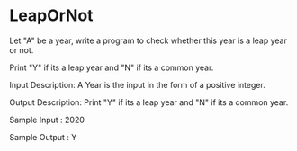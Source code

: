 # LeapOrNot



Let "A" be a year, write a program to check whether this year is a leap year or not.

Print "Y" if its a leap year and "N" if its a common year.

Input Description:
A Year is the input in the form of a positive integer.

Output Description:
Print "Y" if its a leap year and "N" if its a common year.

Sample Input :
2020

Sample Output :
Y

